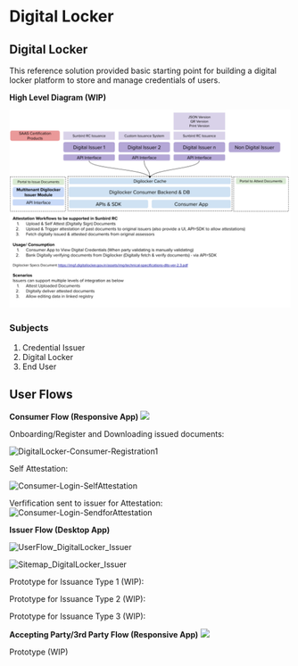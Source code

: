 # Digital Locker

## Digital Locker

This reference solution provided basic starting point for building a digital locker platform to store and manage credentials of users.

**High Level Diagram \(WIP\)**

![](../.gitbook/assets/digilocker-registry-and-credentialing-with-sunbird-rc.png)

### Subjects

1. Credential Issuer
2. Digital Locker
3. End User

## User Flows

**Consumer Flow \(Responsive App\)** ![](https://user-images.githubusercontent.com/580711/133377693-32621a79-e73f-4ce0-b8cf-99349dc7db56.png)

Onboarding/Register and Downloading issued documents:

![DigitalLocker-Consumer-Registration1](https://user-images.githubusercontent.com/580711/133726620-b42e0e23-263e-4a5e-a6ee-0d6a76a75230.gif)

Self Attestation:

![Consumer-Login-SelfAttestation](https://user-images.githubusercontent.com/580711/133727605-70a90dd4-9810-44c3-9db8-577eee4f0212.gif)

Verfification sent to issuer for Attestation: ![Consumer-Login-SendforAttestation](https://user-images.githubusercontent.com/580711/133727859-90a4521b-d20f-4aa7-adde-79c34fdccb68.gif)

**Issuer Flow \(Desktop App\)**

![UserFlow\_DigitalLocker\_Issuer](https://user-images.githubusercontent.com/580711/133727996-31a280cd-c7e7-4788-a7ff-88f6edf6a97d.jpg)

![Sitemap\_DigitalLocker\_Issuer](https://user-images.githubusercontent.com/580711/133728136-201d3ee0-6030-41f9-a06b-53b0d71dec55.jpg)

Prototype for Issuance Type 1 \(WIP\):

Prototype for Issuance Type 2 \(WIP\):

Prototype for Issuance Type 3 \(WIP\):

**Accepting Party/3rd Party Flow \(Responsive App\)** ![](https://user-images.githubusercontent.com/580711/133377793-256214f0-5450-4359-8b44-100ca1414a4b.png)

Prototype \(WIP\)


